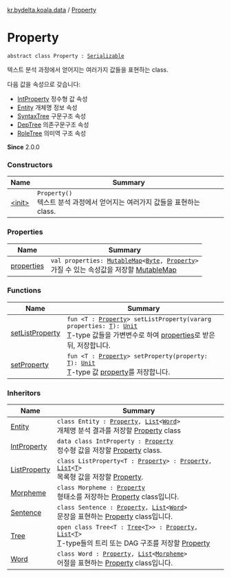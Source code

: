 [kr.bydelta.koala.data](../index.md) / [Property](./index.md)

# Property

`abstract class Property : `[`Serializable`](http://docs.oracle.com/javase/6/docs/api/java/io/Serializable.html)

텍스트 분석 과정에서 얻어지는 여러가지 값들을 표현하는 class.

다음 값을 속성으로 갖습니다:

* [IntProperty](../-int-property/index.md) 정수형 값 속성
* [Entity](../-entity/index.md) 개체명 정보 속성
* [SyntaxTree](../-syntax-tree/index.md) 구문구조 속성
* [DepTree](../-dep-tree/index.md) 의존구문구조 속성
* [RoleTree](../-role-tree/index.md) 의미역 구조 속성

**Since**
2.0.0

### Constructors

| Name | Summary |
|---|---|
| [&lt;init&gt;](-init-.md) | `Property()`<br>텍스트 분석 과정에서 얻어지는 여러가지 값들을 표현하는 class. |

### Properties

| Name | Summary |
|---|---|
| [properties](properties.md) | `val properties: `[`MutableMap`](https://kotlinlang.org/api/latest/jvm/stdlib/kotlin.collections/-mutable-map/index.html)`<`[`Byte`](https://kotlinlang.org/api/latest/jvm/stdlib/kotlin/-byte/index.html)`, `[`Property`](./index.md)`>`<br>가질 수 있는 속성값을 저장할 [MutableMap](https://kotlinlang.org/api/latest/jvm/stdlib/kotlin.collections/-mutable-map/index.html) |

### Functions

| Name | Summary |
|---|---|
| [setListProperty](set-list-property.md) | `fun <T : `[`Property`](./index.md)`> setListProperty(vararg properties: `[`T`](set-list-property.md#T)`): `[`Unit`](https://kotlinlang.org/api/latest/jvm/stdlib/kotlin/-unit/index.html)<br>[T](set-list-property.md#T)-type 값들을 가변변수로 하여 [properties](set-list-property.md#kr.bydelta.koala.data.Property$setListProperty(kotlin.Array((kr.bydelta.koala.data.Property.setListProperty.T)))/properties)로 받은 뒤, 저장합니다. |
| [setProperty](set-property.md) | `fun <T : `[`Property`](./index.md)`> setProperty(property: `[`T`](set-property.md#T)`): `[`Unit`](https://kotlinlang.org/api/latest/jvm/stdlib/kotlin/-unit/index.html)<br>[T](set-property.md#T)-type 값 [property](set-property.md#kr.bydelta.koala.data.Property$setProperty(kr.bydelta.koala.data.Property.setProperty.T)/property)를 저장합니다. |

### Inheritors

| Name | Summary |
|---|---|
| [Entity](../-entity/index.md) | `class Entity : `[`Property`](./index.md)`, `[`List`](https://kotlinlang.org/api/latest/jvm/stdlib/kotlin.collections/-list/index.html)`<`[`Word`](../-word/index.md)`>`<br>개체명 분석 결과를 저장할 [Property](./index.md) class |
| [IntProperty](../-int-property/index.md) | `data class IntProperty : `[`Property`](./index.md)<br>정수형 값을 저장할 [Property](./index.md) class. |
| [ListProperty](../-list-property/index.md) | `class ListProperty<T : `[`Property`](./index.md)`> : `[`Property`](./index.md)`, `[`List`](https://kotlinlang.org/api/latest/jvm/stdlib/kotlin.collections/-list/index.html)`<`[`T`](../-list-property/index.md#T)`>`<br>목록형 값을 저장할 [Property](./index.md). |
| [Morpheme](../-morpheme/index.md) | `class Morpheme : `[`Property`](./index.md)<br>형태소를 저장하는 [Property](./index.md) class입니다. |
| [Sentence](../-sentence/index.md) | `class Sentence : `[`Property`](./index.md)`, `[`List`](https://kotlinlang.org/api/latest/jvm/stdlib/kotlin.collections/-list/index.html)`<`[`Word`](../-word/index.md)`>`<br>문장을 표현하는 [Property](./index.md) class입니다. |
| [Tree](../-tree/index.md) | `open class Tree<T : `[`Tree`](../-tree/index.md)`<`[`T`](../-tree/index.md#T)`>> : `[`Property`](./index.md)`, `[`List`](https://kotlinlang.org/api/latest/jvm/stdlib/kotlin.collections/-list/index.html)`<`[`T`](../-tree/index.md#T)`>`<br>[T](../-tree/index.md#T)-type들의 트리 또는 DAG 구조를 저장할 [Property](./index.md) |
| [Word](../-word/index.md) | `class Word : `[`Property`](./index.md)`, `[`List`](https://kotlinlang.org/api/latest/jvm/stdlib/kotlin.collections/-list/index.html)`<`[`Morpheme`](../-morpheme/index.md)`>`<br>어절을 표현하는 [Property](./index.md) class입니다. |

